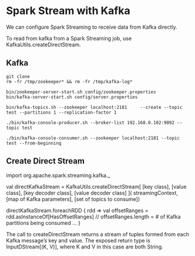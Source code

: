 # Spark Stream with Kafka

We can configure Spark Streaming to receive data from Kafka directly.

To read from kafka from a Spark Streaming job, use KafkaUtils.createDirectStream.


## Kafka

    git clone 
    rm -fr /tmp/zookeeper* && rm -fr /tmp/kafka-log*

    bin/zookeeper-server-start.sh config/zookeeper.properties
    bin/kafka-server-start.sh config/server.properties

    bin/kafka-topics.sh --zookeeper localhost:2181     --create --topic test --partitions 1 --replication-factor 1

    ./bin/kafka-console-producer.sh --broker-list 192.168.0.102:9092 --topic test

    ./bin/kafka-console-consumer.sh --zookeeper localhost:2181 --topic test --from-beginning

## Create Direct Stream

  import org.apache.spark.streaming.kafka._

 val directKafkaStream = KafkaUtils.createDirectStream[
     [key class], [value class], [key decoder class], [value decoder class] ](
     streamingContext, [map of Kafka parameters], [set of topics to consume])

directKafkaStream.foreachRDD { rdd => 
     val offsetRanges = rdd.asInstanceOf[HasOffsetRanges]
     // offsetRanges.length = # of Kafka partitions being consumed
     ...
 }


The call to createDirectStream returns a stream of tuples formed from each Kafka message’s key and value. The exposed return type is InputDStream[(K, V)], where K and V in this case are both String. 
## 

